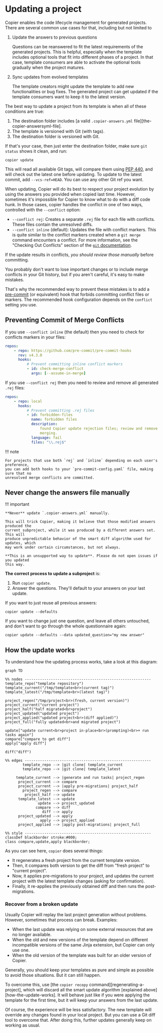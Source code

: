 # Updating a project

Copier enables the code lifecycle management for generated projects. There are several
common use cases for that, including but not limited to

1. Update the answers to previous questions

    Questions can be reanswered to fit the latest requirements of the generated
    projects. This is helpful, especially when the template includes optional tools that
    fit into different phases of a project. In that case, template consumers are able to
    activate the optional tools gradually when the project matures.

1. Sync updates from evolved templates

    The template creators might update the template to add new functionalities or bug
    fixes. The generated project can get updated if the template consumers want to keep
    it to the latest version.

The best way to update a project from its template is when all of these conditions are
true:

1. The destination folder includes [a valid `.copier-answers.yml`
   file][the-copier-answersyml-file].
1. The template is versioned with Git (with tags).
1. The destination folder is versioned with Git.

If that's your case, then just enter the destination folder, make sure `git status`
shows it clean, and run:

```shell
copier update
```

This will read all available Git tags, will compare them using
[PEP 440](https://www.python.org/dev/peps/pep-0440/), and will check out the latest one
before updating. To update to the latest commit, add `--vcs-ref=HEAD`. You can use any
other Git ref you want.

When updating, Copier will do its best to respect your project evolution by using the
answers you provided when copied last time. However, sometimes it's impossible for
Copier to know what to do with a diff code hunk. In those cases, copier handles the
conflict in one of two ways, controlled with the `--conflict` option:

-   `--conflict rej`: Creates a separate `.rej` file for each file with conflicts. These
    files contain the unresolved diffs.
-   `--conflict inline` (default): Updates the file with conflict markers. This is quite
    similar to the conflict markers created when a `git merge` command encounters a
    conflict. For more information, see the "Checking Out Conflicts" section of the
    [`git` documentation](https://git-scm.com/book/en/v2/Git-Tools-Advanced-Merging).

If the update results in conflicts, _you should review those manually_ before
committing.

You probably don't want to lose important changes or to include merge conflicts in your
Git history, but if you aren't careful, it's easy to make mistakes.

That's why the recommended way to prevent these mistakes is to add a
[pre-commit](https://pre-commit.com/) (or equivalent) hook that forbids committing
conflict files or markers. The recommended hook configuration depends on the `conflict`
setting you use.

## Preventing Commit of Merge Conflicts

If you use `--conflict inline` (the default) then you need to check for conflicts
markers in your files:

```yaml title=".pre-commit-config.yaml"
repos:
    - repo: https://github.com/pre-commit/pre-commit-hooks
      rev: v4.3.0
      hooks:
          # Prevent committing inline conflict markers
          - id: check-merge-conflict
            args: [--assume-in-merge]
```

If you use `--conflict rej` then you need to review and remove all generated `.rej`
files:

```yaml title=".pre-commit-config.yaml"
repos:
    - repo: local
      hooks:
          # Prevent committing .rej files
          - id: forbidden-files
            name: forbidden files
            description:
                found Copier update rejection files; review and remove them before
                merging.
            language: fail
            files: "\\.rej$"
```

!!! note

    For projects that use both `rej` and `inline` depending on each user's preference,
    you can add both hooks to your `pre-commit-config.yaml` file, making sure that no
    unresolved merge conflicts are committed.

## Never change the answers file manually

!!! important

    **Never** update `.copier-answers.yml` manually.

    This will trick Copier, making it believe that those modified answers produced the
    current subproject, while it was produced by a different answers set. This will
    produce unpredictable behavior of the smart diff algorithm used for updates, which
    may work under certain circumstances, but not always.

    **This is an unsupported way to update**. Please do not open issues if you updated
    this way.

**The correct process to update a subproject** is:

1. Run `copier update`.
1. Answer the questions. They'll default to your answers on your last update.

If you want to just reuse all previous answers:

```shell
copier update --defaults
```

If you want to change just one question, and leave all others untouched, and don't want
to go through the whole questionnaire again:

```shell
copier update --defaults --data updated_question="my new answer"
```

## How the update works

To understand how the updating process works, take a look at this diagram:

```mermaid
graph TD

%% nodes ----------------------------------------------------------
template_repo("template repository")
template_current("/tmp/template<br>(current tag)")
template_latest("/tmp/template<br>(latest tag)")

project_regen("/tmp/project<br>(fresh, current version)")
project_current("current project")
project_half("half migrated<br>project")
project_updated("updated project")
project_applied("updated project<br>(diff applied)")
project_full("fully updated<br>and migrated project")

update["update current<br>project in-place<br>(prompting)<br>+ run tasks again"]
compare["compare to get diff"]
apply["apply diff"]

diff("diff")

%% edges ----------------------------------------------------------
        template_repo --> |git clone| template_current
        template_repo --> |git clone| template_latest

     template_current --> |generate and run tasks| project_regen
      project_current --> compare
      project_current --> |apply pre-migrations| project_half
        project_regen --> compare
         project_half --> update
      template_latest --> update
               update --> project_updated
              compare --> diff
                 diff --> apply
      project_updated --> apply
                apply --> project_applied
      project_applied --> |apply post-migrations| project_full

%% style ----------------------------------------------------------
classDef blackborder stroke:#000;
class compare,update,apply blackborder;
```

As you can see here, `copier` does several things:

-   It regenerates a fresh project from the current template version.
-   Then, it compares both version to get the diff from "fresh project" to "current
    project".
-   Now, it applies pre-migrations to your project, and updates the current project with
    the latest template changes (asking for confirmation).
-   Finally, it re-applies the previously obtained diff and then runs the
    post-migrations.

### Recover from a broken update

Usually Copier will replay the last project generation without problems. However,
sometimes that process can break. Examples:

-   When the last update was relying on some external resources that are no longer
    available.
-   When the old and new versions of the template depend on different incompatible
    versions of the same Jinja extension, but Copier can only use one.
-   When the old version of the template was built for an older version of Copier.

Generally, you should keep your templates as pure and simple as possible to avoid those
situations. But it can still happen.

To overcome this, use [the `copier recopy` command][regenerating-a-project], which will
discard all the smart update algorithm [explained above][how-the-update-works]. It will
behave just like if you were applying the template for the first time, but it will keep
your answers from the last update.

Of course, the experience will be less satisfactory. The new template will override any
changes found in your local project. But you can use a Git diff tool to overcome that.
After doing this, further updates generally keep on working as usual.
